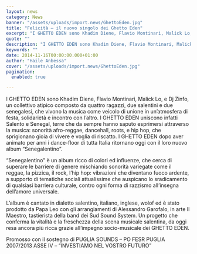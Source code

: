 ```yaml
---
layout: news
category: News
banner: "/assets/uploads/import.news/GhettoEden.jpg"
title: "Felicità – il nuovo singolo dei Ghetto Eden"
excerpt: "I GHETTO EDEN sono Khadim Diene, Flavio Montinari, Malick Lo, e Dj Zinfo, un collettivo atipico composto da quattro ragazzi, due salentini e due senegalesi, che vivono la musica come veicolo di unione in un’atmosfera di festa, solidarietà e incontro con l’altro. I GHETTO EDEN uniscono infatti Salento e Senegal, terre che da sempre hanno [&hellip"
quote: ""
description: "I GHETTO EDEN sono Khadim Diene, Flavio Montinari, Malick Lo, e Dj Zinfo, un collettivo atipico composto da quattro ragazzi, due salentini e due senegalesi, che vivono la musica come veicolo di unione in un’atmosfera di festa, solidarietà e incontro con l’altro. I GHETTO EDEN uniscono infatti Salento e Senegal, terre che da sempre hanno [&hellip"
keywords: ""
date: 2014-11-16T00:00:00.000+01:00
author: "Haile Anbessa"
cover: "/assets/uploads/import.news/GhettoEden.jpg"
pagination:
  enabled: true

---
```


[](https://hotmc.com/wp-content/uploads/2014/11/GhettoEden.jpg)

I GHETTO EDEN sono Khadim Diene, Flavio Montinari, Malick Lo, e Dj Zinfo, un collettivo atipico composto da quattro ragazzi, due salentini e due senegalesi, che vivono la musica come veicolo di unione in un’atmosfera di festa, solidarietà e incontro con l’altro. I GHETTO EDEN uniscono infatti Salento e Senegal, terre che da sempre hanno saputo esprimersi attraverso la musica: sonorità afro-reggae, dancehall, roots, e hip hop, che sprigionano gioia di vivere e voglia di riscatto. I GHETTO EDEN dopo aver animato per anni i dance-floor di tutta Italia ritornano oggi con il loro nuovo album “Senegalentino”.

“Senegalentino” è un album ricco di colori ed influenze, che cerca di superare le barriere di genere mischiando sonorità variegate come il reggae, la pizzica, il rock, l’hip hop: vibrazioni che diventano fuoco ardente, a supporto di tematiche sociali attualissime che auspicano lo sradicamento di qualsiasi barriera culturale, contro ogni forma di razzismo all’insegna dell’amore universale.

L’album è cantato in dialetto salentino, italiano, inglese, wolof ed è stato prodotto da Papa Leo con gli arrangiamenti di Alessandro Garofalo, in arte Il Maestro, tastierista della band dei Sud Sound System. Un progetto che conferma la vitalità e la freschezza della scena musicale salentina, da oggi resa ancora più ricca grazie all’impegno socio-musicale dei GHETTO EDEN.

Promosso con il sostegno di PUGLIA SOUNDS – PO FESR PUGLIA 2007/2013 ASSE IV – “INVESTIAMO NEL VOSTRO FUTURO”